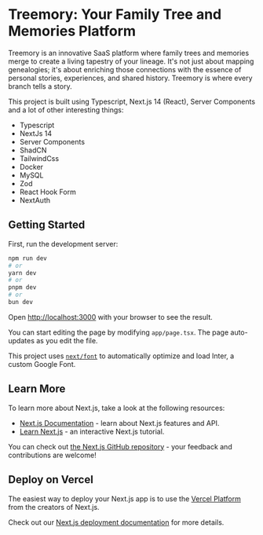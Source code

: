 # Treemory: Your Family Tree and Memories Platform

Treemory is an innovative SaaS platform where family trees and memories merge to create a living tapestry of your lineage. It's not just about mapping genealogies; it's about enriching those connections with the essence of personal stories, experiences, and shared history. Treemory is where every branch tells a story.

This project is built using Typescript, Next.js 14 (React), Server Components and a lot of other interesting things:
- Typescript
- NextJs 14
- Server Components
- ShadCN
- TailwindCss
- Docker
- MySQL
- Zod
- React Hook Form
- NextAuth

## Getting Started

First, run the development server:

```bash
npm run dev
# or
yarn dev
# or
pnpm dev
# or
bun dev
```

Open [http://localhost:3000](http://localhost:3000) with your browser to see the result.

You can start editing the page by modifying `app/page.tsx`. The page auto-updates as you edit the file.

This project uses [`next/font`](https://nextjs.org/docs/basic-features/font-optimization) to automatically optimize and load Inter, a custom Google Font.

## Learn More

To learn more about Next.js, take a look at the following resources:

- [Next.js Documentation](https://nextjs.org/docs) - learn about Next.js features and API.
- [Learn Next.js](https://nextjs.org/learn) - an interactive Next.js tutorial.

You can check out [the Next.js GitHub repository](https://github.com/vercel/next.js/) - your feedback and contributions are welcome!

## Deploy on Vercel

The easiest way to deploy your Next.js app is to use the [Vercel Platform](https://vercel.com/new?utm_medium=default-template&filter=next.js&utm_source=create-next-app&utm_campaign=create-next-app-readme) from the creators of Next.js.

Check out our [Next.js deployment documentation](https://nextjs.org/docs/deployment) for more details.
